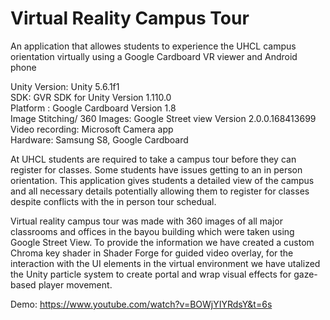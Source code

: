# Virtual Reality Campus Tour
An application that allowes students to experience the UHCL campus orientation virtually using a Google Cardboard VR viewer and Android phone

Unity Version: Unity 5.6.1f1  
SDK: GVR SDK for Unity Version 1.110.0  
Platform : Google Cardboard Version 1.8  
Image Stitching/ 360 Images: Google Street view Version 2.0.0.168413699  
Video recording: Microsoft Camera app  
Hardware: Samsung S8, Google Cardboard  


At UHCL students are required to take a campus tour before they can register for classes. Some students have issues getting to an in person orientation.
This application gives students a detailed view of the campus and all necessary details potentially allowing them to register for classes despite conflicts with the in person tour schedual.

Virtual reality campus tour was made with 360 images of all major classrooms and offices in the bayou building which were taken using Google Street View. To provide the information we have created a custom Chroma key shader in Shader Forge for guided video overlay, for the interaction with the UI elements in the virtual environment we have utalized the Unity particle system to create portal and wrap visual effects for gaze-based player movement.

Demo: https://www.youtube.com/watch?v=BOWjYIYRdsY&t=6s
